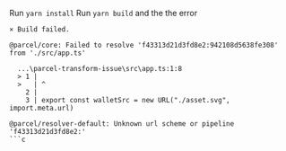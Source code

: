 Run `yarn install`
Run `yarn build` and the the error

```
× Build failed.

@parcel/core: Failed to resolve 'f43313d21d3fd8e2:942108d5638fe308' from './src/app.ts'

  ...\parcel-transform-issue\src\app.ts:1:8
  > 1 |
  >   | ^
    2 |
    3 | export const walletSrc = new URL("./asset.svg", import.meta.url)

@parcel/resolver-default: Unknown url scheme or pipeline 'f43313d21d3fd8e2:'
```c